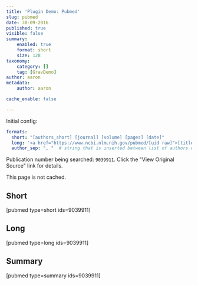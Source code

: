 ```yaml
---
title: 'Plugin Demo: Pubmed'
slug: pubmed
date: 30-09-2016
published: true
visible: false
summary:
    enabled: true
    format: short
    size: 128
taxonomy:
    category: []
    tag: [GravDemo]
author: aaron
metadata:
    author: aaron

cache_enable: false

---
```


Initial config:

```yaml
formats:
  short: "[authors_short] [journal] [volume] [pages] [date]"
  long: '<a href="https://www.ncbi.nlm.nih.gov/pubmed/[uid raw]">[title]</a><br>[authors_long] [journal] [volume] [pages] [date]'
  author_sep: ", "  # string that is inserted between list of authors when using [authors_long]
```

Publication number being searched: `9039911`. Click the "View Original Source" link for details.

This page is not cached.

## Short

[pubmed type=short ids=9039911]

## Long

[pubmed type=long ids=9039911]

## Summary

[pubmed type=summary ids=9039911]
